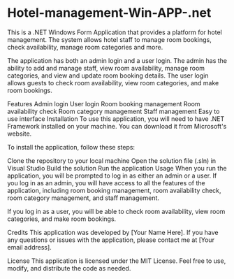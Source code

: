 # Hotel-management-Win-APP-.net
This is a .NET Windows Form Application that provides a platform for hotel management. The system allows hotel staff to manage room bookings, check availability, manage room categories and more.

The application has both an admin login and a user login. The admin has the ability to add and manage staff, view room availability, manage room categories, and view and update room booking details. The user login allows guests to check room availability, view room categories, and make room bookings.

Features
Admin login
User login
Room booking management
Room availability check
Room category management
Staff management
Easy to use interface
Installation
To use this application, you will need to have .NET Framework installed on your machine. You can download it from Microsoft's website.

To install the application, follow these steps:

Clone the repository to your local machine
Open the solution file (.sln) in Visual Studio
Build the solution
Run the application
Usage
When you run the application, you will be prompted to log in as either an admin or a user. If you log in as an admin, you will have access to all the features of the application, including room booking management, room availability check, room category management, and staff management.

If you log in as a user, you will be able to check room availability, view room categories, and make room bookings.

Credits
This application was developed by [Your Name Here]. If you have any questions or issues with the application, please contact me at [Your email address].

License
This application is licensed under the MIT License. Feel free to use, modify, and distribute the code as needed.
